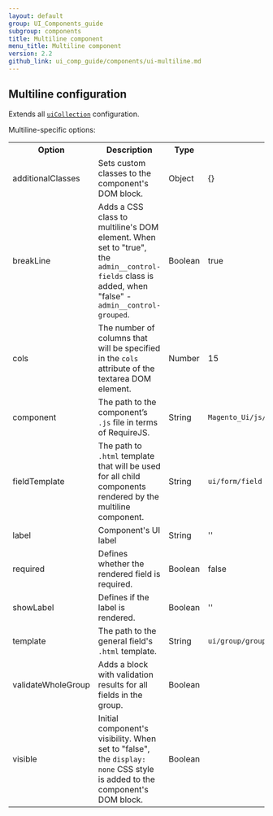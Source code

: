 ```yaml
---
layout: default
group: UI_Components_guide
subgroup: components
title: Multiline component
menu_title: Multiline component
version: 2.2
github_link: ui_comp_guide/components/ui-multiline.md
---
```



## Multiline configuration
Extends all [`uiCollection`]({{page.baseurl}}ui_comp_guide/concepts/ui_comp_uicollection_concept.html) configuration.

Multiline-specific options:

<table>
  <tr>
    <th>
      Option
    </th>
    <th>
      Description
    </th>
    <th>
      Type
    </th>
    <th>
      Default
    </th>
  </tr>
  <tr>
    <td>
      additionalClasses
    </td>
    <td>
      Sets custom classes to the component's DOM block.
    </td>
    <td>
      Object
    </td>
    <td>
      {}
    </td>
  </tr>
  <tr>
    <td>
      breakLine
    </td>
    <td>
      Adds a CSS class to multiline's DOM element. When set to
      "true", the <code>admin__control-fields</code> class is
      added, when "false" - <code>admin__control-grouped</code>.
    </td>
    <td>
      Boolean
    </td>
    <td>
      true
    </td>
  </tr>
  <tr>
    <td>
      cols
    </td>
    <td>
      The number of columns that will be specified in the
      <code>cols</code> attribute of the textarea DOM element.
    </td>
    <td>
      Number
    </td>
    <td>
      15
    </td>
  </tr>
  <tr>
    <td>
      component
    </td>
    <td>
      The path to the component’s <code>.js</code> file in terms of
      RequireJS.
    </td>
    <td>
      String
    </td>
    <td>
      <code>Magento_Ui/js/form/components/group</code>
    </td>
  </tr>
  <tr>
    <td>
      fieldTemplate
    </td>
    <td>
      The path to <code>.html</code> template that will be used for
      all child components rendered by the multiline component.
    </td>
    <td>
      String
    </td>
    <td>
      <code>ui/form/field</code>
    </td>
  </tr>
  <tr>
    <td>
      label
    </td>
    <td>
      Component's UI label
    </td>
    <td>
      String
    </td>
    <td>
      ''
    </td>
  </tr>
  <tr>
    <td>
      required
    </td>
    <td>
      Defines whether the rendered field is required.
    </td>
    <td>
      Boolean
    </td>
    <td>
      false
    </td>
  </tr>
  <tr>
    <td>
      showLabel
    </td>
    <td>
      Defines if the label is rendered.
    </td>
    <td>
      Boolean
    </td>
    <td>
      ''
    </td>
  </tr>
  <tr>
    <td>
      template
    </td>
    <td>
      The path to the general field's <code>.html</code> template.
    </td>
    <td>
      String
    </td>
    <td>
      <code>ui/group/group</code>
    </td>
  </tr>
  <tr>
    <td>
      validateWholeGroup
    </td>
    <td>
      Adds a block with validation results for all fields in the
      group.
    </td>
    <td>
      Boolean
    </td>
    <td></td>
  </tr>
  <tr>
    <td>
      visible
    </td>
    <td>
      Initial component's visibility. When set to "false", the
      <code>display: none</code> CSS style is added to the
      component's DOM block.
    </td>
    <td>
      Boolean
    </td>
    <td></td>
  </tr>
</table>